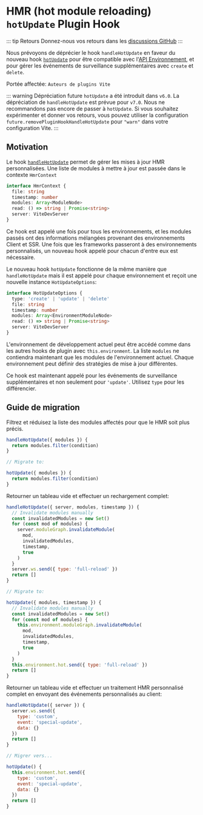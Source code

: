 # HMR (hot module reloading) `hotUpdate` Plugin Hook

::: tip Retours
Donnez-nous vos retours dans les [discussions GitHub](https://github.com/vitejs/vite/discussions/16358)
:::

Nous prévoyons de déprécier le hook `handleHotUpdate` en faveur du nouveau hook [`hotUpdate`](/guide/api-environment#the-hotupdate-hook) pour être compatible avec l'[API Environnement](/guide/api-environment.md), et pour gérer les événements de surveillance supplémentaires avec `create` et `delete`.

Portée affectée: `Auteurs de plugins Vite`

::: warning Dépréciation future
`hotUpdate` a été introduit dans `v6.0`. La dépréciation de `handleHotUpdate` est prévue pour `v7.0`. Nous ne recommandons pas encore de passer à `hotUpdate`. Si vous souhaitez expérimenter et donner vos retours, vous pouvez utiliser la configuration `future.removePluginHookHandleHotUpdate` pour `"warn"` dans votre configuration Vite.
:::

## Motivation

Le hook [`handleHotUpdate`](/guide/api-plugin.md#handlehotupdate) permet de gérer les mises à jour HMR personnalisées. Une liste de modules à mettre à jour est passée dans le contexte `HmrContext`

```ts
interface HmrContext {
  file: string
  timestamp: number
  modules: Array<ModuleNode>
  read: () => string | Promise<string>
  server: ViteDevServer
}
```

Ce hook est appelé une fois pour tous les environnements, et les modules passés ont des informations mélangées provenant des environnements Client et SSR. Une fois que les frameworks passeront à des environnements personnalisés, un nouveau hook appelé pour chacun d'entre eux est nécessaire.

Le nouveau hook `hotUpdate` fonctionne de la même manière que `handleHotUpdate` mais il est appelé pour chaque environnement et reçoit une nouvelle instance `HotUpdateOptions`:

```ts
interface HotUpdateOptions {
  type: 'create' | 'update' | 'delete'
  file: string
  timestamp: number
  modules: Array<EnvironmentModuleNode>
  read: () => string | Promise<string>
  server: ViteDevServer
}
```

L'environnement de développement actuel peut être accédé comme dans les autres hooks de plugin avec `this.environment`. La liste `modules` ne contiendra maintenant que les modules de l'environnement actuel. Chaque environnement peut définir des stratégies de mise à jour différentes.

Ce hook est maintenant appelé pour les événements de surveillance supplémentaires et non seulement pour `'update'`. Utilisez `type` pour les différencier.

## Guide de migration

Filtrez et réduisez la liste des modules affectés pour que le HMR soit plus précis.

```js
handleHotUpdate({ modules }) {
  return modules.filter(condition)
}

// Migrate to:

hotUpdate({ modules }) {
  return modules.filter(condition)
}
```

Retourner un tableau vide et effectuer un rechargement complet:

```js
handleHotUpdate({ server, modules, timestamp }) {
  // Invalidate modules manually
  const invalidatedModules = new Set()
  for (const mod of modules) {
    server.moduleGraph.invalidateModule(
      mod,
      invalidatedModules,
      timestamp,
      true
    )
  }
  server.ws.send({ type: 'full-reload' })
  return []
}

// Migrate to:

hotUpdate({ modules, timestamp }) {
  // Invalidate modules manually
  const invalidatedModules = new Set()
  for (const mod of modules) {
    this.environment.moduleGraph.invalidateModule(
      mod,
      invalidatedModules,
      timestamp,
      true
    )
  }
  this.environment.hot.send({ type: 'full-reload' })
  return []
}
```

Retourner un tableau vide et effectuer un traitement HMR personnalisé complet en envoyant des événements personnalisés au client:

```js
handleHotUpdate({ server }) {
  server.ws.send({
    type: 'custom',
    event: 'special-update',
    data: {}
  })
  return []
}

// Migrer vers...

hotUpdate() {
  this.environment.hot.send({
    type: 'custom',
    event: 'special-update',
    data: {}
  })
  return []
}
```
